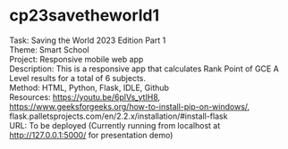 # cp23savetheworld1

Task: Saving the World 2023 Edition Part 1<br>
Theme: Smart School<br>
Project: Responsive mobile web app<br>
Description: This is a responsive app that calculates Rank Point of GCE A Level results for a total of 6 subjects.<br>
Method: HTML, Python, Flask, IDLE, Github<br>
Resources: https://youtu.be/6plVs_ytIH8, https://www.geeksforgeeks.org/how-to-install-pip-on-windows/, flask.palletsprojects.com/en/2.2.x/installation/#install-flask<br>
URL: To be deployed (Currently running from localhost at http://127.0.0.1:5000/ for presentation demo)
